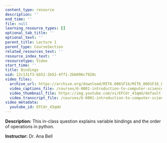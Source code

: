 ```yaml
---
content_type: resource
description: ''
end_time: ''
file: null
learning_resource_types: []
optional_tab_title: ''
optional_text: ''
parent_title: Lecture 1
parent_type: CourseSection
related_resources_text: ''
resource_index_text: ''
resourcetype: Video
start_time: ''
title: Bindings
uid: 12c131f3-bb52-2b52-4ff1-2bb096c7920c
video_files:
  archive_url: https://archive.org/download/MIT6.0001F16/MIT6_0001F16_Lecture_01_exercise_03_300k.mp4
  video_captions_file: /courses/6-0001-introduction-to-computer-science-and-programming-in-python-fall-2016/9c97a54610825310a6bfaeda6153148a_EFCdr_43qmU.vtt
  video_thumbnail_file: https://img.youtube.com/vi/EFCdr_43qmU/default.jpg
  video_transcript_file: /courses/6-0001-introduction-to-computer-science-and-programming-in-python-fall-2016/988d8f920e347265ec1acfa644155d03_EFCdr_43qmU.pdf
video_metadata:
  youtube_id: EFCdr_43qmU
---
```


**Description:** This in-class question explains variable bindings and the order of operations in python.

**Instructor:** Dr. Ana Bell